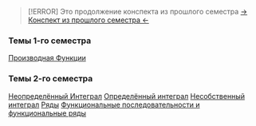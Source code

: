 > [!ERROR] Это продолжение конспекта из прошлого семестра
> [-> Конспект из прошлого семестра <-](https://steel-twist-df5.notion.site/32ed6dcbdeeb431c9564a2f4c986273d)

### Темы 1-го семестра
[Производная Функции](matan/Производная%20Функции.md)
### Темы 2-го семестра
[Неопределённый Интеграл](matan/Неопределённый%20Интеграл.md)
[Определённый интеграл](matan/Определённый%20интеграл.md)
[Несобственный интеграл](matan/Несобственный%20интеграл.md)
[Ряды](matan/Ряды.md)
[Функциональные последовательности и функциональные ряды](matan/Функциональные%20последовательности%20и%20функциональные%20ряды.md)

